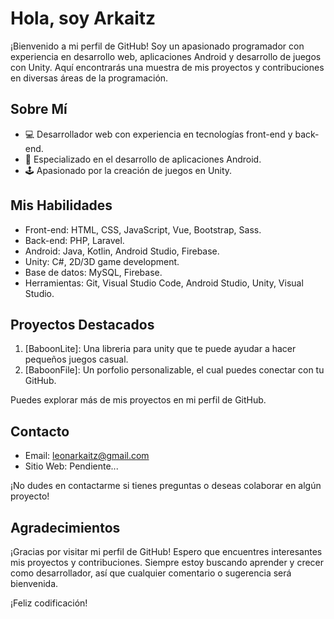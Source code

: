 # Hola, soy Arkaitz

¡Bienvenido a mi perfil de GitHub! Soy un apasionado programador con experiencia en desarrollo web, aplicaciones Android y desarrollo de juegos con Unity. Aquí encontrarás una muestra de mis proyectos y contribuciones en diversas áreas de la programación.

## Sobre Mí

- 💻 Desarrollador web con experiencia en tecnologías front-end y back-end.
- 📱 Especializado en el desarrollo de aplicaciones Android.
- 🕹️ Apasionado por la creación de juegos en Unity.

## Mis Habilidades

- Front-end: HTML, CSS, JavaScript, Vue, Bootstrap, Sass.
- Back-end: PHP, Laravel.
- Android: Java, Kotlin, Android Studio, Firebase.
- Unity: C#, 2D/3D game development.
- Base de datos: MySQL, Firebase.
- Herramientas: Git, Visual Studio Code, Android Studio, Unity, Visual Studio.

## Proyectos Destacados

1. [BaboonLite]: Una libreria para unity que te puede ayudar a hacer pequeños juegos casual.
2. [BaboonFile]: Un porfolio personalizable, el cual puedes conectar con tu GitHub.

Puedes explorar más de mis proyectos en mi perfil de GitHub.

## Contacto

- Email: leonarkaitz@gmail.com
- Sitio Web: Pendiente...

¡No dudes en contactarme si tienes preguntas o deseas colaborar en algún proyecto!


## Agradecimientos

¡Gracias por visitar mi perfil de GitHub! Espero que encuentres interesantes mis proyectos y contribuciones. Siempre estoy buscando aprender y crecer como desarrollador, así que cualquier comentario o sugerencia será bienvenida.

¡Feliz codificación!
